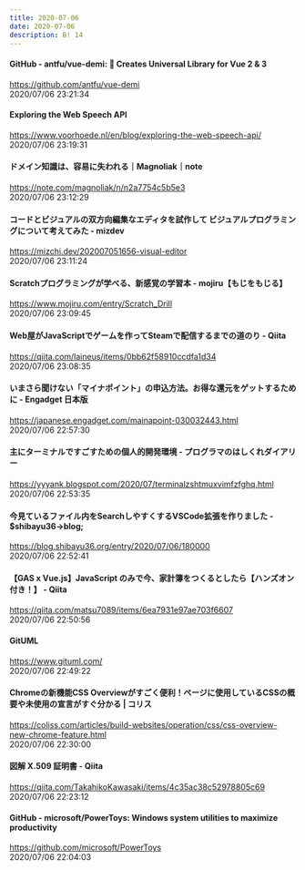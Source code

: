 ```yaml
---
title: 2020-07-06
date: 2020-07-06
description: B! 14
---
```


#### GitHub - antfu/vue-demi: 🎩 Creates Universal Library for Vue 2 & 3
https://github.com/antfu/vue-demi<br>
2020/07/06 23:21:34<br>


#### Exploring the Web Speech API
https://www.voorhoede.nl/en/blog/exploring-the-web-speech-api/<br>
2020/07/06 23:19:31<br>


#### ドメイン知識は、容易に失われる｜Magnoliak｜note
https://note.com/magnoliak/n/n2a7754c5b5e3<br>
2020/07/06 23:12:29<br>


#### コードとビジュアルの双方向編集なエディタを試作して ビジュアルプログラミングについて考えてみた - mizdev
https://mizchi.dev/202007051656-visual-editor<br>
2020/07/06 23:11:24<br>


#### Scratchプログラミングが学べる、新感覚の学習本 - mojiru【もじをもじる】
https://www.mojiru.com/entry/Scratch_Drill<br>
2020/07/06 23:09:45<br>


#### Web屋がJavaScriptでゲームを作ってSteamで配信するまでの道のり - Qiita
https://qiita.com/laineus/items/0bb62f58910ccdfa1d34<br>
2020/07/06 23:08:35<br>


#### いまさら聞けない「マイナポイント」の申込方法。お得な還元をゲットするために - Engadget 日本版
https://japanese.engadget.com/mainapoint-030032443.html<br>
2020/07/06 22:57:30<br>


#### 主にターミナルですごすための個人的開発環境 - プログラマのはしくれダイアリー
https://yyyank.blogspot.com/2020/07/terminalzshtmuxvimfzfghq.html<br>
2020/07/06 22:53:35<br>


#### 今見ているファイル内をSearchしやすくするVSCode拡張を作りました - $shibayu36->blog;
https://blog.shibayu36.org/entry/2020/07/06/180000<br>
2020/07/06 22:52:41<br>


#### 【GAS x Vue.js】JavaScript のみで今、家計簿をつくるとしたら【ハンズオン付き！】 - Qiita
https://qiita.com/matsu7089/items/6ea7931e97ae703f6607<br>
2020/07/06 22:50:56<br>


#### GitUML
https://www.gituml.com/<br>
2020/07/06 22:49:22<br>


#### Chromeの新機能CSS Overviewがすごく便利！ページに使用しているCSSの概要や未使用の宣言がすぐ分かる | コリス
https://coliss.com/articles/build-websites/operation/css/css-overview-new-chrome-feature.html<br>
2020/07/06 22:30:00<br>


#### 図解 X.509 証明書 - Qiita
https://qiita.com/TakahikoKawasaki/items/4c35ac38c52978805c69<br>
2020/07/06 22:23:12<br>


#### GitHub - microsoft/PowerToys: Windows system utilities to maximize productivity
https://github.com/microsoft/PowerToys<br>
2020/07/06 22:04:03<br>


